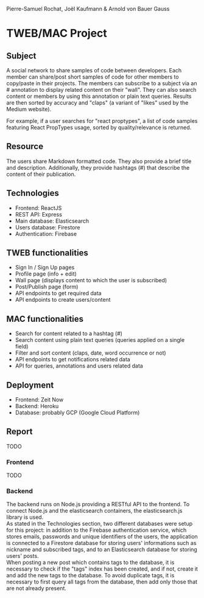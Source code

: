 Pierre-Samuel Rochat, Joël Kaufmann & Arnold von Bauer Gauss

# TWEB/MAC Project

## Subject
A social network to share samples of code between developers.
Each member can share/post short samples of code for other members to copy/paste in their projects.
The members can subscribe to a subject via an # annotation to display related content on their "wall".
They can also search content or members by using this annotation or plain text queries.
Results are then sorted by accuracy and "claps" (a variant of "likes" used by the Medium website).

For example, if a user searches for "react proptypes", a list of code samples featuring
React PropTypes usage, sorted by quality/relevance is returned.

## Resource
The users share Markdown formatted code. They also provide a brief title and description. Additionally, they provide hashtags (#) that describe the content of their publication.

## Technologies
- Frontend: ReactJS
- REST API: Express
- Main database: Elasticsearch
- Users database: Firestore
- Authentication: Firebase

## TWEB functionalities
- Sign In / Sign Up pages
- Profile page (info + edit)
- Wall page (displays content to which the user is subscribed)
- Post/Publish page (form)
- API endpoints to get required data
- API endpoints to create users/content

## MAC functionalities
- Search for content related to a hashtag (#)
- Search content using plain text queries (queries applied on a single field)
- Filter and sort content (claps, date, word occurrence or not)
- API endpoints to get notifications related data
- API for queries, annotations and users related data

## Deployment
- Frontend: Zeit Now
- Backend: Heroku
- Database: probably GCP (Google Cloud Platform)

## Report
TODO

### Frontend
TODO

### Backend
The backend runs on Node.js providing a RESTful API to the frontend. To connect Node.js and the elasticsearch containers, the elasticsearch.js library is used.   
As stated in the Technologies section, two different databases were setup for this project: in addition to the Firebase authentication service, which stores emails, passwords and unique identifiers of the users, the application is connected to a Firestore database for storing users' informations such as nickname and subscribed tags, and to an Elasticsearch database for storing users' posts.   
When posting a new post which contains tags to the database, it is necessary to check if the "tags" index has been created, and if not, create it and add the new tags to the database. To avoid duplicate tags, it is necessary to first query all tags from the database, then add only those that are not already present.
